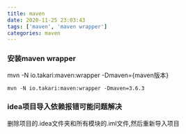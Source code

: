 ```yaml
---
title: maven
date: 2020-11-25 23:03:43
tags: ['maven', 'maven wrapper']
categories: maven
---
```

<!-- toc -->
### 安装maven wrapper
mvn -N io.takari:maven:wrapper -Dmaven={maven版本}
``` shell
mvn -N io.takari:maven:wrapper -Dmaven=3.6.3
``` 
### idea项目导入依赖报错可能问题解决
删除项目的.idea文件夹和所有模块的.iml文件,然后重新导入项目